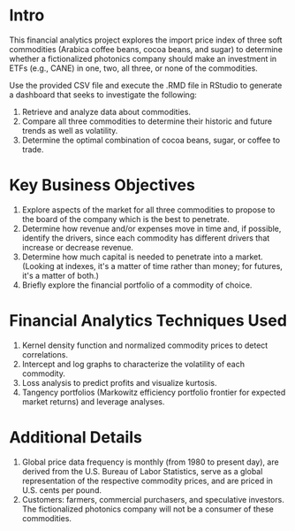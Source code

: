# Intro
This financial analytics project explores the import price index of three soft commodities (Arabica coffee beans, cocoa beans, and sugar) to determine whether a fictionalized photonics company should make an investment in ETFs (e.g., CANE) in one, two, all three, or none of the commodities.

Use the provided CSV file and execute the .RMD file in RStudio to generate a dashboard that seeks to investigate the following:

1.  Retrieve and analyze data about commodities.
2.  Compare all three commodities to determine their historic and future trends as well as volatility.
3.  Determine the optimal combination of cocoa beans, sugar, or coffee to trade.

# Key Business Objectives
1.  Explore aspects of the market for all three commodities to propose to the board of the company which is the best to penetrate.
2.  Determine how revenue and/or expenses move in time and, if possible, identify the drivers, since each commodity has different drivers that increase or decrease revenue.
3.  Determine how much capital is needed to penetrate into a market. (Looking at indexes, it's a matter of time rather than money; for futures, it's a matter of both.)
4.  Briefly explore the financial portfolio of a commodity of choice.

# Financial Analytics Techniques Used
1. Kernel density function and normalized commodity prices to detect correlations.
2. Intercept and log graphs to characterize the volatility of each commodity.
3. Loss analysis to predict profits and visualize kurtosis.
4. Tangency portfolios (Markowitz efficiency portfolio frontier for expected market returns) and leverage analyses.

# Additional Details
1.  Global price data frequency is monthly (from 1980 to present day), are derived from the U.S. Bureau of Labor Statistics, serve as a global representation of the respective commodity prices, and are priced in U.S. cents per pound.
2.	Customers: farmers, commercial purchasers, and speculative investors. The fictionalized photonics company will not be a consumer of these commodities.
